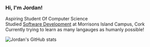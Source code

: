 ### Hi, I'm Jordan!

Aspiring Student Of Computer Science </br>
Studied [Software Development](https://morrisonsislandcampus.ie/) at Morrisons Island Campus, Cork </br>
Currently trying to learn as many langauges as humanly possible!</br>


![Jordan's GitHub stats](https://github-readme-stats.vercel.app/api?username=JordanBuckleyGit&show_icons=true&theme=radical)
